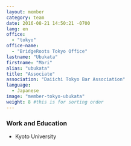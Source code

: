 ```yaml
---
layout: member
category: team
date: 2016-08-21 14:50:21 -0700
lang: en
office:
  - "tokyo"
office-name:
  - "BridgeRoots Tokyo Office"
lastname: "Ubukata"
firstname: "Mari"
alias: "ubukata"
title: "Associate"
association: "Daiichi Tokyo Bar Association"
language:
  - Japanese
image: "member-tokyo-ubukata"
weight: 8 #this is for sorting order
---
```


### Work and Education
- Kyoto University
